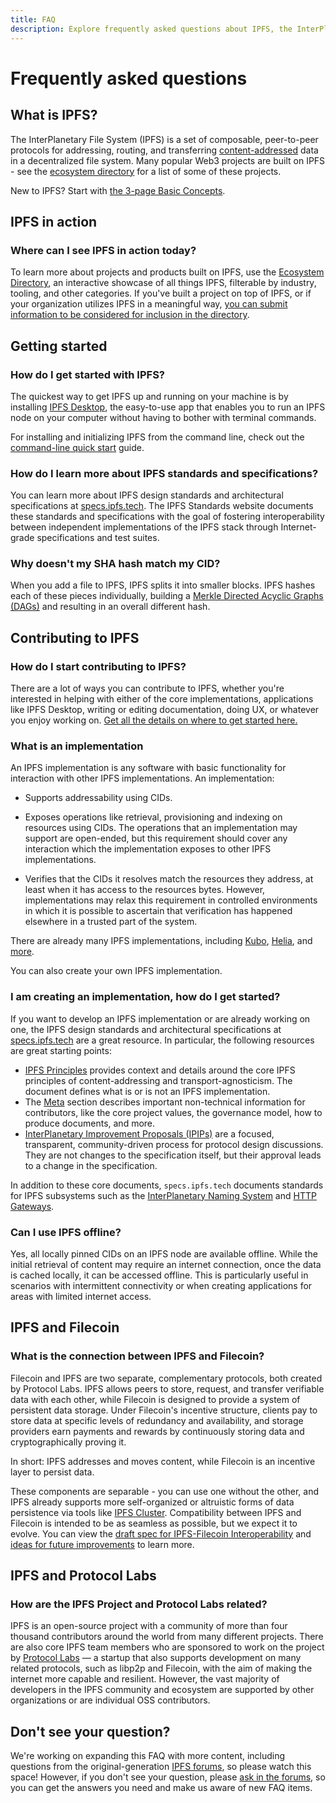 ```yaml
---
title: FAQ
description: Explore frequently asked questions about IPFS, the InterPlanetary File System.
---
```


# Frequently asked questions

## What is IPFS?

The InterPlanetary File System (IPFS) is a set of composable, peer-to-peer protocols for addressing, routing, and transferring [content-addressed](../concepts/glossary.md#content-addressing) data in a decentralized file system. Many popular Web3 projects are built on IPFS - see the [ecosystem directory](https://ecosystem.ipfs.tech) for a list of some of these projects.

New to IPFS? Start with
[the 3-page Basic Concepts](../concepts/README.md#learn-the-basics).

## IPFS in action

### Where can I see IPFS in action today?

To learn more about projects and products built on IPFS, use the [Ecosystem Directory](https://ecosystem.ipfs.tech/), an interactive showcase of all things IPFS, filterable by industry, tooling, and other categories. If you've built a project on top of IPFS, or if your organization utilizes IPFS in a meaningful way, [you can submit information to be considered for inclusion in the directory](https://airtable.com/shrjwvk9pAeAk0Ci7).

## Getting started

### How do I get started with IPFS?

The quickest way to get IPFS up and running on your machine is by installing [IPFS Desktop](https://github.com/ipfs/ipfs-desktop), the easy-to-use app that enables you to run an IPFS node on your computer without having to bother with terminal commands.

For installing and initializing IPFS from the command line, check out the [command-line quick start](../how-to/command-line-quick-start.md) guide.

### How do I learn more about IPFS standards and specifications?

You can learn more about IPFS design standards and architectural specifications at [specs.ipfs.tech](https://specs.ipfs.tech/). The IPFS Standards website documents these standards and specifications with the goal of fostering interoperability between independent implementations of the IPFS stack through Internet-grade specifications and test suites. 

### Why doesn't my SHA hash match my CID?
When you add a file to IPFS, IPFS splits it into smaller blocks. IPFS hashes each of these pieces individually, building a [Merkle Directed Acyclic Graphs (DAGs)](../concepts/merkle-dag.md) and resulting in an overall different hash.

## Contributing to IPFS

### How do I start contributing to IPFS?

There are a lot of ways you can contribute to IPFS, whether you're interested in helping with either of the core implementations, applications like IPFS Desktop, writing or editing documentation, doing UX, or whatever you enjoy working on. [Get all the details on where to get started here.](../community/contribute/ways-to-contribute.md)

### What is an implementation

An IPFS implementation is any software with basic functionality for interaction with other IPFS implementations. An implementation:

- Supports addressability using CIDs.

- Exposes operations like retrieval, provisioning and indexing on resources using CIDs. The operations that an implementation may support are open-ended, but this requirement should cover any interaction which the implementation exposes to other IPFS implementations.

- Verifies that the CIDs it resolves match the resources they address, at least when it has access to the resources bytes. However, implementations may relax this requirement in controlled environments in which it is possible to ascertain that verification has happened elsewhere in a trusted part of the system.

There are already many IPFS implementations, including [Kubo](../install/command-line.md), [Helia](https://github.com/ipfs/helia), and [more](../concepts/ipfs-implementations.md).

You can also create your own IPFS implementation. 

### I am creating an implementation, how do I get started?

If you want to develop an IPFS implementation or are already working on one, the IPFS design standards and architectural specifications at [specs.ipfs.tech](https://specs.ipfs.tech/) are a great resource. In particular, the following resources are great starting points:

- [IPFS Principles](https://specs.ipfs.tech/architecture/principles/) provides context and details around the core IPFS principles of content-addressing and transport-agnosticism. The document defines what is or is not an IPFS implementation.
- The [Meta](https://specs.ipfs.tech/meta/) section describes important non-technical information for contributors, like the core project values, the governance model, how to produce documents, and more. 
- [InterPlanetary Improvement Proposals (IPIPs)](https://specs.ipfs.tech/meta/ipip-process/) are a focused, transparent, community-driven process for protocol design discussions. They are not changes to the specification itself, but their approval leads to a change in the specification.

In addition to these core documents, `specs.ipfs.tech` documents standards for IPFS subsystems such as the [InterPlanetary Naming System](https://specs.ipfs.tech/http-gateways/) and [HTTP Gateways](https://specs.ipfs.tech/http-gateways/).

### Can I use IPFS offline?

Yes, all locally pinned CIDs on an IPFS node are available offline. While the initial retrieval of content may require an internet connection, once the data is cached locally, it can be accessed offline. This is particularly useful in scenarios with intermittent connectivity or when creating applications for areas with limited internet access. 

## IPFS and Filecoin

### What is the connection between IPFS and Filecoin?

Filecoin and IPFS are two separate, complementary protocols, both created by Protocol Labs. IPFS allows peers to store, request, and transfer verifiable data with each other, while Filecoin is designed to provide a system of persistent data storage. Under Filecoin's incentive structure, clients pay to store data at specific levels of redundancy and availability, and storage providers earn payments and rewards by continuously storing data and cryptographically proving it.

In short: IPFS addresses and moves content, while Filecoin is an incentive layer to persist data.

These components are separable - you can use one without the other, and IPFS already supports more self-organized or altruistic forms of data persistence via tools like [IPFS Cluster](https://ipfscluster.io/). Compatibility between IPFS and Filecoin is intended to be as seamless as possible, but we expect it to evolve. You can view the [draft spec for IPFS-Filecoin Interoperability](https://github.com/filecoin-project/specs/issues/143) and [ideas for future improvements](https://github.com/filecoin-project/specs/issues/144) to learn more.


## IPFS and Protocol Labs

### How are the IPFS Project and Protocol Labs related?

IPFS is an open-source project with a community of more than four thousand contributors around the world from many different projects. There are also core IPFS team members who are sponsored to work on the project by [Protocol Labs](https://protocol.ai/) — a startup that also supports development on many related protocols, such as libp2p and Filecoin, with the aim of making the internet more capable and resilient. However, the vast majority of developers in the IPFS community and ecosystem are supported by other organizations or are individual OSS contributors.

## Don't see your question?

We're working on expanding this FAQ with more content, including questions from the original-generation [IPFS forums](https://discuss.ipfs.tech/c/help/old-faq/5), so please watch this space! However, if you don't see your question, please [ask in the forums](https://discuss.ipfs.tech/), so you can get the answers you need and make us aware of new FAQ items.
